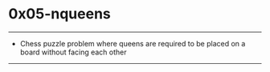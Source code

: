 # 0x05-nqueens

---

* Chess puzzle problem where queens are required to be placed on a board
  without facing each other

---
